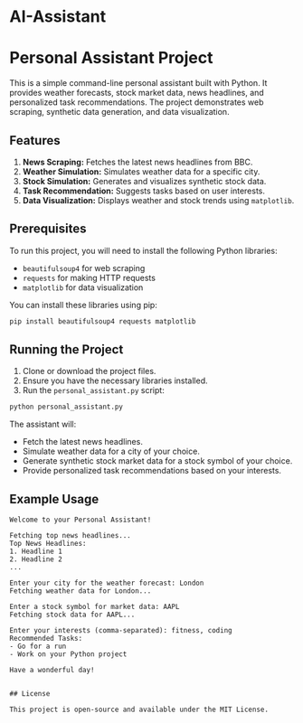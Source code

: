 # AI-Assistant


# Personal Assistant Project

This is a simple command-line personal assistant built with Python. It provides weather forecasts, stock market data, news headlines, and personalized task recommendations. The project demonstrates web scraping, synthetic data generation, and data visualization.

## Features

1. **News Scraping:** Fetches the latest news headlines from BBC.
2. **Weather Simulation:** Simulates weather data for a specific city.
3. **Stock Simulation:** Generates and visualizes synthetic stock data.
4. **Task Recommendation:** Suggests tasks based on user interests.
5. **Data Visualization:** Displays weather and stock trends using `matplotlib`.

## Prerequisites

To run this project, you will need to install the following Python libraries:

- `beautifulsoup4` for web scraping
- `requests` for making HTTP requests
- `matplotlib` for data visualization

You can install these libraries using pip:

```bash
pip install beautifulsoup4 requests matplotlib
```

## Running the Project

1. Clone or download the project files.
2. Ensure you have the necessary libraries installed.
3. Run the `personal_assistant.py` script:

```bash
python personal_assistant.py
```

The assistant will:
- Fetch the latest news headlines.
- Simulate weather data for a city of your choice.
- Generate synthetic stock market data for a stock symbol of your choice.
- Provide personalized task recommendations based on your interests.

## Example Usage

```
Welcome to your Personal Assistant!

Fetching top news headlines...
Top News Headlines:
1. Headline 1
2. Headline 2
...

Enter your city for the weather forecast: London
Fetching weather data for London...

Enter a stock symbol for market data: AAPL
Fetching stock data for AAPL...

Enter your interests (comma-separated): fitness, coding
Recommended Tasks:
- Go for a run
- Work on your Python project

Have a wonderful day!


## License

This project is open-source and available under the MIT License.
